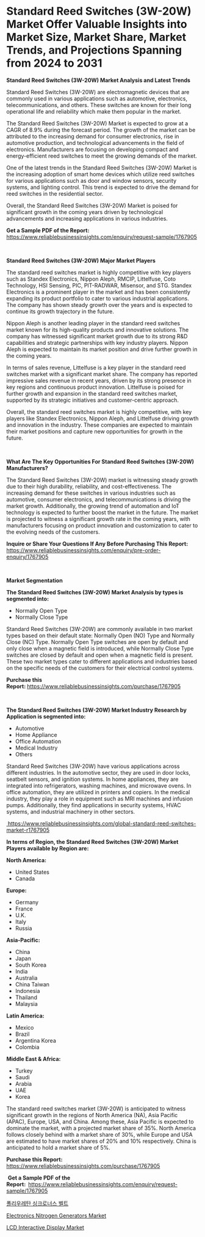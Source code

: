 <p><h1>Standard Reed Switches (3W-20W) Market Offer Valuable Insights into Market Size, Market Share, Market Trends, and Projections Spanning from 2024 to 2031</h1></p><p><strong>Standard Reed Switches (3W-20W) Market Analysis and Latest Trends</strong></p>
<p><p>Standard Reed Switches (3W-20W) are electromagnetic devices that are commonly used in various applications such as automotive, electronics, telecommunications, and others. These switches are known for their long operational life and reliability which make them popular in the market.</p><p>The Standard Reed Switches (3W-20W) Market is expected to grow at a CAGR of 8.9% during the forecast period. The growth of the market can be attributed to the increasing demand for consumer electronics, rise in automotive production, and technological advancements in the field of electronics. Manufacturers are focusing on developing compact and energy-efficient reed switches to meet the growing demands of the market.</p><p>One of the latest trends in the Standard Reed Switches (3W-20W) Market is the increasing adoption of smart home devices which utilize reed switches for various applications such as door and window sensors, security systems, and lighting control. This trend is expected to drive the demand for reed switches in the residential sector.</p><p>Overall, the Standard Reed Switches (3W-20W) Market is poised for significant growth in the coming years driven by technological advancements and increasing applications in various industries.</p></p>
<p><strong>Get a Sample PDF of the Report:&nbsp;</strong> <a href="https://www.reliablebusinessinsights.com/enquiry/request-sample/1767905">https://www.reliablebusinessinsights.com/enquiry/request-sample/1767905</a></p>
<p>&nbsp;</p>
<p><strong>Standard Reed Switches (3W-20W) Major Market Players</strong></p>
<p><p>The standard reed switches market is highly competitive with key players such as Standex Electronics, Nippon Aleph, RMCIP, Littelfuse, Coto Technology, HSI Sensing, PIC, PIT-RADWAR, Misensor, and STG. Standex Electronics is a prominent player in the market and has been consistently expanding its product portfolio to cater to various industrial applications. The company has shown steady growth over the years and is expected to continue its growth trajectory in the future.</p><p>Nippon Aleph is another leading player in the standard reed switches market known for its high-quality products and innovative solutions. The company has witnessed significant market growth due to its strong R&D capabilities and strategic partnerships with key industry players. Nippon Aleph is expected to maintain its market position and drive further growth in the coming years.</p><p>In terms of sales revenue, Littelfuse is a key player in the standard reed switches market with a significant market share. The company has reported impressive sales revenue in recent years, driven by its strong presence in key regions and continuous product innovation. Littelfuse is poised for further growth and expansion in the standard reed switches market, supported by its strategic initiatives and customer-centric approach.</p><p>Overall, the standard reed switches market is highly competitive, with key players like Standex Electronics, Nippon Aleph, and Littelfuse driving growth and innovation in the industry. These companies are expected to maintain their market positions and capture new opportunities for growth in the future.</p></p>
<p>&nbsp;</p>
<p><strong>What Are The Key Opportunities For Standard Reed Switches (3W-20W) Manufacturers?</strong></p>
<p><p>The Standard Reed Switches (3W-20W) market is witnessing steady growth due to their high durability, reliability, and cost-effectiveness. The increasing demand for these switches in various industries such as automotive, consumer electronics, and telecommunications is driving the market growth. Additionally, the growing trend of automation and IoT technology is expected to further boost the market in the future. The market is projected to witness a significant growth rate in the coming years, with manufacturers focusing on product innovation and customization to cater to the evolving needs of the customers.</p></p>
<p><strong>Inquire or Share Your Questions If Any Before Purchasing This Report:</strong> <a href="https://www.reliablebusinessinsights.com/enquiry/pre-order-enquiry/1767905">https://www.reliablebusinessinsights.com/enquiry/pre-order-enquiry/1767905</a></p>
<p>&nbsp;</p>
<p><strong>Market Segmentation</strong></p>
<p><strong>The Standard Reed Switches (3W-20W) Market Analysis by types is segmented into:</strong></p>
<p><ul><li>Normally Open Type</li><li>Normally Close Type</li></ul></p>
<p><p>Standard Reed Switches (3W-20W) are commonly available in two market types based on their default state: Normally Open (NO) Type and Normally Close (NC) Type. Normally Open Type switches are open by default and only close when a magnetic field is introduced, while Normally Close Type switches are closed by default and open when a magnetic field is present. These two market types cater to different applications and industries based on the specific needs of the customers for their electrical control systems.</p></p>
<p><strong>Purchase this Report:&nbsp;</strong><a href="https://www.reliablebusinessinsights.com/purchase/1767905">https://www.reliablebusinessinsights.com/purchase/1767905</a></p>
<p>&nbsp;</p>
<p><strong>The Standard Reed Switches (3W-20W) Market Industry Research by Application is segmented into:</strong></p>
<p><ul><li>Automotive</li><li>Home Appliance</li><li>Office Automation</li><li>Medical Industry</li><li>Others</li></ul></p>
<p><p>Standard Reed Switches (3W-20W) have various applications across different industries. In the automotive sector, they are used in door locks, seatbelt sensors, and ignition systems. In home appliances, they are integrated into refrigerators, washing machines, and microwave ovens. In office automation, they are utilized in printers and copiers. In the medical industry, they play a role in equipment such as MRI machines and infusion pumps. Additionally, they find applications in security systems, HVAC systems, and industrial machinery in other sectors.</p></p>
<p><a href="https://www.reliablebusinessinsights.com/global-standard-reed-switches-market-r1767905">&nbsp;https://www.reliablebusinessinsights.com/global-standard-reed-switches-market-r1767905</a></p>
<p><strong>In terms of Region, the Standard Reed Switches (3W-20W) Market Players available by Region are:</strong></p>
<p>
    <p> <strong> North America: </strong>
        <ul>
            <li>United States</li>
            <li>Canada</li>
        </ul>
        </p> 
    <p> <strong> Europe: </strong>
        <ul>
            <li>Germany</li>
            <li>France</li>
            <li>U.K.</li>
            <li>Italy</li>
            <li>Russia</li>
        </ul>
        </p> 
    <p> <strong> Asia-Pacific: </strong>
        <ul>
            <li>China</li>
            <li>Japan</li>
            <li>South Korea</li>
            <li>India</li>
            <li>Australia</li>
            <li>China Taiwan</li>
            <li>Indonesia</li>
            <li>Thailand</li>
            <li>Malaysia</li>
        </ul>
        </p> 
    <p> <strong> Latin America: </strong>
        <ul>
            <li>Mexico</li>
            <li>Brazil</li>
            <li>Argentina Korea</li>
            <li>Colombia</li>
        </ul>
        </p> 
    <p> <strong> Middle East & Africa: </strong>
        <ul>
            <li>Turkey</li>
            <li>Saudi</li>
            <li>Arabia</li>
            <li>UAE</li>
            <li>Korea</li>
        </ul>
    </p>
    </p>
<p><p>The standard reed switches market (3W-20W) is anticipated to witness significant growth in the regions of North America (NA), Asia Pacific (APAC), Europe, USA, and China. Among these, Asia Pacific is expected to dominate the market, with a projected market share of 35%. North America follows closely behind with a market share of 30%, while Europe and USA are estimated to have market shares of 20% and 10% respectively. China is anticipated to hold a market share of 5%.</p></p>
<p><strong>Purchase this Report: </strong><a href="https://www.reliablebusinessinsights.com/purchase/1767905">https://www.reliablebusinessinsights.com/purchase/1767905</a></p>
<p>&nbsp;<strong>Get a Sample PDF of the Report:&nbsp;&nbsp;</strong><a href="https://www.reliablebusinessinsights.com/enquiry/request-sample/1767905">https://www.reliablebusinessinsights.com/enquiry/request-sample/1767905</a></p>
<p><strong></strong></p>
<p><p><a href="https://github.com/TrevorKruvalis5678/Market-Research-Report-List-2/blob/main/9654091157558.md">폴리우레탄 싱크로너스 벨트</a></p><p><a href="https://view.publitas.com/reportprime-1/electronics-nitrogen-generators-market-size-is-growing-at-cagr-of-6-9-this-report-covers-analysis-by-market-segmentation-growth-and-forecast-2024-2031/">Electronics Nitrogen Generators Market</a></p><p><a href="https://github.com/gcimaudf65/Market-Research-Report-List-1/blob/main/lcd-interactive-display-market.md">LCD Interactive Display Market</a></p></p>